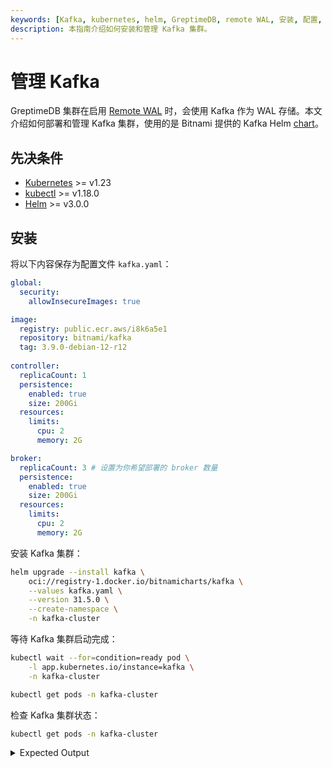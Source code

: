 ```yaml
---
keywords: [Kafka, kubernetes, helm, GreptimeDB, remote WAL, 安装, 配置, 管理]
description: 本指南介绍如何安装和管理 Kafka 集群。
---
```


# 管理 Kafka

GreptimeDB 集群在启用 [Remote WAL](/user-guide/deployments-administration/wal/remote-wal/configuration.md) 时，会使用 Kafka 作为 WAL 存储。本文介绍如何部署和管理 Kafka 集群，使用的是 Bitnami 提供的 Kafka Helm [chart](https://github.com/bitnami/charts/tree/main/bitnami/kafka)。

## 先决条件

- [Kubernetes](https://kubernetes.io/docs/setup/) >= v1.23
- [kubectl](https://kubernetes.io/docs/tasks/tools/install-kubectl/) >= v1.18.0
- [Helm](https://helm.sh/docs/intro/install/) >= v3.0.0

## 安装

将以下内容保存为配置文件 `kafka.yaml`：

```yaml
global:
  security:
    allowInsecureImages: true

image:
  registry: public.ecr.aws/i8k6a5e1
  repository: bitnami/kafka
  tag: 3.9.0-debian-12-r12
  
controller:
  replicaCount: 1
  persistence:
    enabled: true
    size: 200Gi 
  resources:
    limits:
      cpu: 2
      memory: 2G

broker:
  replicaCount: 3 # 设置为你希望部署的 broker 数量
  persistence:
    enabled: true
    size: 200Gi 
  resources:
    limits:
      cpu: 2
      memory: 2G
```

安装 Kafka 集群：

```bash
helm upgrade --install kafka \
    oci://registry-1.docker.io/bitnamicharts/kafka \
    --values kafka.yaml \
    --version 31.5.0 \
    --create-namespace \
    -n kafka-cluster
```

等待 Kafka 集群启动完成：

```bash
kubectl wait --for=condition=ready pod \
    -l app.kubernetes.io/instance=kafka \
    -n kafka-cluster
```


```bash
kubectl get pods -n kafka-cluster
```

检查 Kafka 集群状态：

```bash
kubectl get pods -n kafka-cluster
```


<details>
  <summary>Expected Output</summary>
```bash
NAME                 READY   STATUS    RESTARTS   AGE
kafka-controller-0   1/1     Running   0          64s
kafka-broker-0       1/1     Running   0          63s
kafka-broker-1       1/1     Running   0          62s
kafka-broker-2       1/1     Running   0          61s
```
</details>
